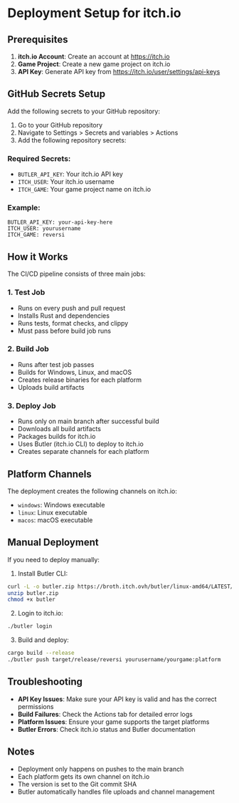 # Deployment Setup for itch.io

## Prerequisites

1. **itch.io Account**: Create an account at https://itch.io
2. **Game Project**: Create a new game project on itch.io
3. **API Key**: Generate API key from https://itch.io/user/settings/api-keys

## GitHub Secrets Setup

Add the following secrets to your GitHub repository:

1. Go to your GitHub repository
2. Navigate to Settings > Secrets and variables > Actions
3. Add the following repository secrets:

### Required Secrets:

- `BUTLER_API_KEY`: Your itch.io API key
- `ITCH_USER`: Your itch.io username
- `ITCH_GAME`: Your game project name on itch.io

### Example:
```
BUTLER_API_KEY: your-api-key-here
ITCH_USER: yourusername
ITCH_GAME: reversi
```

## How it Works

The CI/CD pipeline consists of three main jobs:

### 1. Test Job
- Runs on every push and pull request
- Installs Rust and dependencies
- Runs tests, format checks, and clippy
- Must pass before build job runs

### 2. Build Job
- Runs after test job passes
- Builds for Windows, Linux, and macOS
- Creates release binaries for each platform
- Uploads build artifacts

### 3. Deploy Job
- Runs only on main branch after successful build
- Downloads all build artifacts
- Packages builds for itch.io
- Uses Butler (itch.io CLI) to deploy to itch.io
- Creates separate channels for each platform

## Platform Channels

The deployment creates the following channels on itch.io:
- `windows`: Windows executable
- `linux`: Linux executable  
- `macos`: macOS executable

## Manual Deployment

If you need to deploy manually:

1. Install Butler CLI:
```bash
curl -L -o butler.zip https://broth.itch.ovh/butler/linux-amd64/LATEST/archive/default
unzip butler.zip
chmod +x butler
```

2. Login to itch.io:
```bash
./butler login
```

3. Build and deploy:
```bash
cargo build --release
./butler push target/release/reversi yourusername/yourgame:platform
```

## Troubleshooting

- **API Key Issues**: Make sure your API key is valid and has the correct permissions
- **Build Failures**: Check the Actions tab for detailed error logs
- **Platform Issues**: Ensure your game supports the target platforms
- **Butler Errors**: Check itch.io status and Butler documentation

## Notes

- Deployment only happens on pushes to the main branch
- Each platform gets its own channel on itch.io
- The version is set to the Git commit SHA
- Butler automatically handles file uploads and channel management